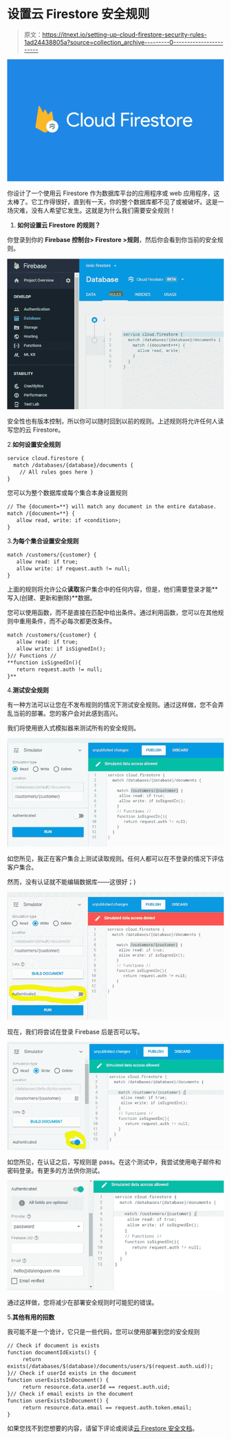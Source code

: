 # 设置云 Firestore 安全规则

> 原文：<https://itnext.io/setting-up-cloud-firestore-security-rules-1ad24438805a?source=collection_archive---------0----------------------->

![](img/701750c75d9da6d8b742bdb1207c3780.png)

你设计了一个使用云 Firestore 作为数据库平台的应用程序或 web 应用程序，这太棒了。它工作得很好，直到有一天，你的整个数据库都不见了或被破坏。这是一场灾难，没有人希望它发生。这就是为什么我们需要安全规则！

1.  **如何设置云 Firestore 的规则？**

你登录到你的 **Firebase 控制台> Firestore >规则**，然后你会看到你当前的安全规则。

![](img/48d4ef5628d68d876ff2440e8110b6e9.png)

安全性也有版本控制，所以你可以随时回到以前的规则。上述规则将允许任何人读写您的云 Firestore。

2.**如何设置安全规则**

```
service cloud.firestore {
  match /databases/{database}/documents {
    // All rules goes here }
}
```

您可以为整个数据库或每个集合本身设置规则

```
// The {document=**} will match any document in the entire database. 
match /{document=**} {
   allow read, write: if <condition>;
}
```

3.**为每个集合设置安全规则**

```
match /customers/{customer} {
   allow read: if true;
   allow write: if request.auth != null;
}
```

上面的规则将允许公众**读取**客户集合中的任何内容，但是，他们需要登录才能**写入(创建、更新和删除)**数据。

您可以使用函数，而不是直接在匹配中给出条件。通过利用函数，您可以在其他规则中重用条件，而不必每次都更改条件。

```
match /customers/{customer} {
   allow read: if true;
   allow write: if isSignedIn();
}// Functions //
**function isSignedIn(){
   return request.auth != null;
}**
```

4.**测试安全规则**

有一种方法可以让您在不发布规则的情况下测试安全规则。通过这样做，您不会弄乱当前的部署。您的客户会对此感到高兴。

我们将使用嵌入式模拟器来测试所有的安全规则。

![](img/6768e5d17899dabd2c76a2d1ac6134b3.png)

如您所见，我正在客户集合上测试读取规则。任何人都可以在不登录的情况下评估客户集合。

然而，没有认证就不能编辑数据库——这很好；)

![](img/ca430a7544b7be5530a109028f976e52.png)

现在，我们将尝试在登录 Firebase 后是否可以写。

![](img/8c3c5560c55b67e2ec7b85b57a50de4f.png)

如您所见，在认证之后，写规则是 pass。在这个测试中，我尝试使用电子邮件和密码登录。有更多的方法供你测试。

![](img/053808540a78f322aad101a12123cf41.png)

通过这样做，您将减少在部署安全规则时可能犯的错误。

5.**其他有用的招数**

我可能不是一个诡计，它只是一些代码，您可以使用部署到您的安全规则

```
// Check if document is exists
function documentIdExists() {
     return exists(/databases/$(database)/documents/users/$(request.auth.uid));
}// Check if userId exists in the document 
function userExistsInDocument() {
     return resource.data.userId == request.auth.uid;
}// Check if email exists in the document 
function userExistsInDocument() {
     return resource.data.email == request.auth.token.email;
}
```

如果您找不到您想要的内容，请留下评论或阅读[云 Firestore 安全文档](https://firebase.google.com/docs/firestore/security/get-started)。